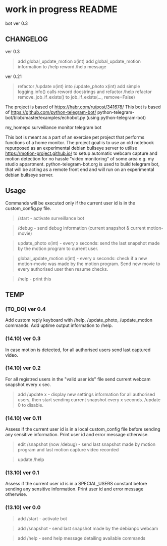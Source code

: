 # work in progress README

bot ver 0.3

## CHANGELOG
ver 0.3
>add global_update_motion x(int)
>add global_update_motion information to /help
>reword /help message

ver 0.21
>refactor /update x(int) into /update_photo x(int)
>add simple logging.info() calls
>reword docstrings and refactor /help
>refactor remove_job_if_exists() to job_if_exists(..., remove=False)

The project is based of https://habr.com/ru/post/341678/
This bot is based of https://github.com/python-telegram-bot/
python-telegram-bot/blob/master/examples/echobot.py
(using python-telegram-bot)

my_homepc surveillance monitor telegram bot

This bot is meant as a part of an exercise pet project that
performs functions of a home monitor. The project goal is to
use an old notebook repurposed as an experimental debian bullseye
server to utilise https://motion-project.github.io/ to setup
automatic webcam capture and motion detection for no hassle
"video monitoring" of some area e.g. my studio appartment.
python-telegram-bot.org is used to build telegram bot, that will
be acting as a remote front end and will run on an experimental
debian bullseye server.

## Usage
Commands will be executed only if the current user id is in the custom_config.py file.

>/start - activate surveillance bot

>/debug - send debug information (current snapshot & current motion-movie)

>update_photo x(int) - every x seconds: send the last snapshot made by the motion program to current user.

>global_update_motion x(int) - every x seconds: check if a new motion-movie was made by the motion program. Send new movie to every authorised user then resume checks.

>/help - print this
## TEMP
### (TO_DO) ver 0.4
Add custom reply keyboard with /help, /update_photo, /update_motion commands.
Add uptime output information to /help.

### (14.10) ver 0.3
In case motion is detected, for all authorised users send last captured video.

### (14.10) ver 0.2
For all registred users in the "valid user ids" file send current webcam snapshot every x sec.

>add /update x - display new settings information for all authorised users, then start sending current snapshot every x seconds. /update 0 to disable.

### (14.10) ver 0.11
Assess if the current user id is in a local custom_config file before sending any sensitive information. Print user id and error message otherwise. 

>edit /snapshot (now /debug) - send last snapshot made by motion program and last motion capture video recorded 

>update /help

### (13.10) ver 0.1
Assess if the current user id is in a SPECIAL_USERS constant before sending any sensitive information. Print user id and error message otherwise.

### (13.10) ver 0.0

>add /start - activate bot

>add /snapshot - send last snapshot made by the debianpc webcam

>add /help - send help message detailing available commands